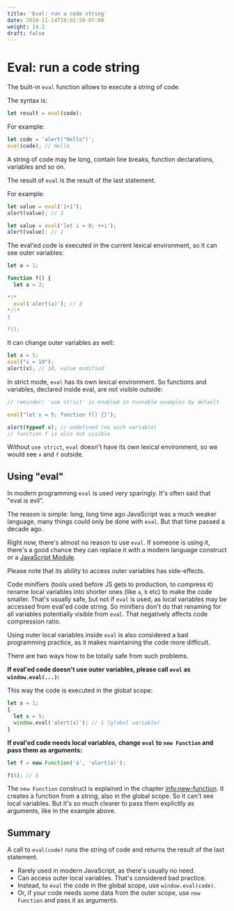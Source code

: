 ```yaml
---
title: 'Eval: run a code string'
date: 2018-11-14T19:02:50-07:00
weight: 14.2
draft: false
---
```

# Eval: run a code string

The built-in `eval` function allows to execute a string of code.

The syntax is:

```js
let result = eval(code);
```

For example:

```js run
let code = 'alert("Hello")';
eval(code); // Hello
```

A string of code may be long, contain line breaks, function declarations, variables and so on.

The result of `eval` is the result of the last statement.

For example:
```js run
let value = eval('1+1');
alert(value); // 2
```

```js run
let value = eval('let i = 0; ++i');
alert(value); // 1
```

The eval'ed code is executed in the current lexical environment, so it can see outer variables:

```js run no-beautify
let a = 1;

function f() {
  let a = 2;

*!*
  eval('alert(a)'); // 2
*/!*
}

f();
```

It can change outer variables as well:

```js untrusted refresh run
let x = 5;
eval("x = 10");
alert(x); // 10, value modified
```

In strict mode, `eval` has its own lexical environment. So functions and variables, declared inside eval, are not visible outside:

```js untrusted refresh run
// reminder: 'use strict' is enabled in runnable examples by default

eval("let x = 5; function f() {}");

alert(typeof x); // undefined (no such variable)
// function f is also not visible
```

Without `use strict`, `eval` doesn't have its own lexical environment, so we would see `x` and `f` outside.

## Using "eval"

In modern programming `eval` is used very sparingly. It's often said that "eval is evil".

The reason is simple: long, long time ago JavaScript was a much weaker language, many things could only be done with `eval`. But that time passed a decade ago.

Right now, there's almost no reason to use `eval`. If someone is using it, there's a good chance they can replace it with a modern language construct or a [JavaScript Module](info:modules).

Please note that its ability to access outer variables has side-effects.

Code minifiers (tools used before JS gets to production, to compress it) rename local variables into shorter ones (like `a`, `b` etc) to make the code smaller. That's usually safe, but not if `eval` is used, as local variables may be accessed from eval'ed code string. So minifiers don't do that renaming for all variables potentially visible from `eval`. That negatively affects code compression ratio.

Using outer local variables inside `eval` is also considered a bad programming practice, as it makes maintaining the code more difficult.

There are two ways how to be totally safe from such problems.

**If eval'ed code doesn't use outer variables, please call `eval` as `window.eval(...)`:**

This way the code is executed in the global scope:

```js untrusted refresh run
let x = 1;
{
  let x = 5;
  window.eval('alert(x)'); // 1 (global variable)
}
```

**If eval'ed code needs local variables, change `eval` to `new Function` and pass them as arguments:**

```js run
let f = new Function('a', 'alert(a)');

f(5); // 5
```

The `new Function` construct is explained in the chapter <info:new-function>. It creates a function from a string, also in the global scope. So it can't see local variables. But it's so much clearer to pass them explicitly as arguments, like in the example above.

## Summary

A call to `eval(code)` runs the string of code and returns the result of the last statement.
- Rarely used in modern JavaScript, as there's usually no need.
- Can access outer local variables. That's considered bad practice.
- Instead, to `eval` the code in the global scope, use `window.eval(code)`.
- Or, if your code needs some data from the outer scope, use `new Function` and pass it as arguments.